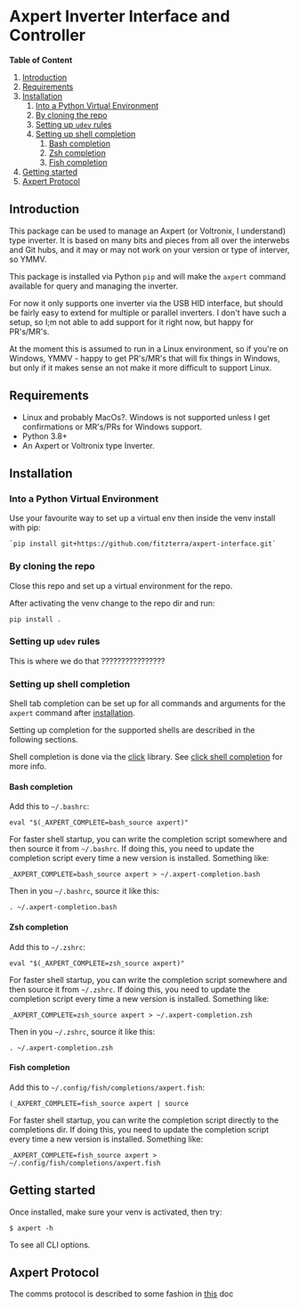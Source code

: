 # Axpert Inverter Interface and Controller

**Table of Content**

1. [Introduction](#introduction)
2. [Requirements](#requirements)
3. [Installation](#installation)
	1. [Into a Python Virtual Environment](#into-a-python-virtual-environment)
	2. [By cloning the repo](#by-cloning-the-repo)
	3. [Setting up `udev` rules](#setting-up-udev-rules)
	4. [Setting up shell completion](#setting-up-shell-completion)
		1. [Bash completion](#bash-completion)
		2. [Zsh completion](#zsh-completion)
		3. [Fish completion](#fish-completion)
5. [Getting started](#getting-started)
6. [Axpert Protocol](#axpert-protocol)

## Introduction

This package can be used to manage an Axpert (or Voltronix, I understand) type
inverter. It is based on many bits and pieces from all over the interwebs and
Git hubs, and it may or may not work on your version or type of interver, so
YMMV.

This package is installed via Python `pip` and will make the `axpert` command
available for query and managing the inverter.

For now it only supports one inverter via the USB HID interface, but should be
fairly easy to extend for multiple or parallel inverters. I don't have such a
setup, so I;m not able to add support for it right now, but happy for
PR's/MR's.

At the moment this is assumed to run in a Linux environment, so if you're on
Windows, YMMV - happy to get PR's/MR's that will fix things in Windows, but
only if it makes sense an not make it more difficult to support Linux.

## Requirements

* Linux and probably MacOs?. Windows is not supported unless I get
  confirmations or MR's/PRs for Windows support.
* Python 3.8+
* An Axpert or Voltronix type Inverter.

## Installation

### Into a Python Virtual Environment

Use your favourite way to set up a virtual env then inside the venv install
with pip:

    `pip install git+https://github.com/fitzterra/axpert-interface.git`

### By cloning the repo

Close this repo and set up a virtual environment for the repo.

After activating the venv change to the repo dir and run:

    pip install .

### Setting up `udev` rules

This is where we do that ????????????????

### Setting up shell completion

Shell tab completion can be set up for all commands and arguments for the
`axpert` command after [installation](#installation).

Setting up completion for the supported shells are described in the following sections.

Shell completion is done via the [click] library. See [click shell completion] for more info.


#### Bash completion

Add this to `~/.bashrc`:

    eval "$(_AXPERT_COMPLETE=bash_source axpert)"

For faster shell startup, you can write the completion script somewhere and
then source it from `~/.bashrc`. If doing this, you need to update the
completion script every time a new version is installed. Something like:

    _AXPERT_COMPLETE=bash_source axpert > ~/.axpert-completion.bash

Then in you `~/.bashrc`, source it like this:

    . ~/.axpert-completion.bash

#### Zsh completion

Add this to `~/.zshrc`:

    eval "$(_AXPERT_COMPLETE=zsh_source axpert)"

For faster shell startup, you can write the completion script somewhere and
then source it from `~/.zshrc`. If doing this, you need to update the
completion script every time a new version is installed. Something like:

    _AXPERT_COMPLETE=zsh_source axpert > ~/.axpert-completion.zsh

Then in you `~/.zshrc`, source it like this:

    . ~/.axpert-completion.zsh

#### Fish completion

Add this to `~/.config/fish/completions/axpert.fish`:

    (_AXPERT_COMPLETE=fish_source axpert | source

For faster shell startup, you can write the completion script directly to the
completions dir. If doing this, you need to update the
completion script every time a new version is installed. Something like:

    _AXPERT_COMPLETE=fish_source axpert > ~/.config/fish/completions/axpert.fish

## Getting started

Once installed, make sure your venv is activated, then try:

    $ axpert -h

To see all CLI options.


## Axpert Protocol

The comms protocol is described to some fashion in
[this](doc/axpert_protocol.md) doc


<!-- links -->
[click]: https://click.palletsprojects.com/en/latest/
[click shell completion]: https://click.palletsprojects.com/en/latest/shell-completion/#enabling-completion
